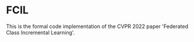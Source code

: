 # FCIL
This is the formal code implementation of the CVPR 2022 paper 'Federated Class Incremental Learning'.
